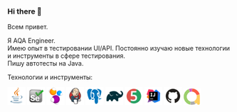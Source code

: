 ### Hi there 👋

<!--
**AlexSimonov87/AlexSimonov87** is a ✨ _special_ ✨ repository because its `README.md` (this file) appears on your GitHub profile.

Here are some ideas to get you started:

- 🔭 I’m currently working on ...
- 🌱 I’m currently learning ...
- 👯 I’m looking to collaborate on ...
- 🤔 I’m looking for help with ...
- 💬 Ask me about ...
- 📫 How to reach me: ...
- 😄 Pronouns: ...
- ⚡ Fun fact: ...
-->

Всем привет.   
 
Я AQA Engineer.       
Имею опыт в тестировании UI/API. Постоянно изучаю новые технологии и инструменты в сфере тестирования.   
Пишу автотесты на Java.  

Технологии и инструменты:

<code><img src="media_git/logo/Java.svg" width="40"/></code>
<code><img src="media_git/logo/Selenium.svg" width="40"/></code>
<code><img src="media_git/logo/selenide-logo.svg" width="40"/></code>
<code><img src="media_git/logo/Jenkins.svg" width="40"/></code>
<code><img src="media_git/logo/postgresql.svg" width="40"/></code>
<code><img src="media_git/logo/Gradle.svg" width="40"/></code>
<code><img src="media_git/logo/junit5.svg" width="40"/></code>
<code><img src="media_git/logo/Intelij_IDEA.svg" width="40"/></code>
<code><img src="media_git/logo/Github.svg" width="40"/></code>
<code><img src="media_git/logo/Allure-logo.svg" width="40"/></code>

